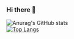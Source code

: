 ### Hi there 👋
![Anurag's GitHub stats](https://github-readme-stats.vercel.app/api?username=romainmazb&show_icons=true&theme=cobalt)  
[![Top Langs](https://github-readme-stats.vercel.app/api/top-langs/?username=romainmazb&layout=compact&theme=cobalt)](https://github.com/anuraghazra/github-readme-stats)

<!--
**RomainMazB/romainmazb** is a ✨ _special_ ✨ repository because its `README.md` (this file) appears on your GitHub profile.

Here are some ideas to get you started:

- 🔭 I’m currently working on ...
- 🌱 I’m currently learning ...
- 👯 I’m looking to collaborate on ...
- 🤔 I’m looking for help with ...
- 💬 Ask me about ...
- 📫 How to reach me: ...
- 😄 Pronouns: ...
- ⚡ Fun fact: ...
-->
